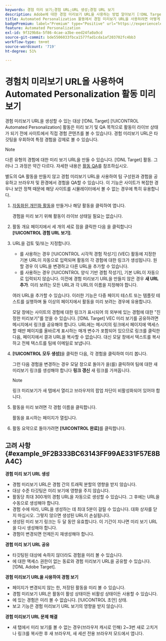```yaml
---
keywords: 경험 미리 보기;경험 URL;URL 생성;경험 URL 보기
description: Adobe에 대한 경험 미리보기 URL을 사용하는 방법 알아보기 [!DNL Target] Automated Personalization 활동은 활동이 라이브 상태가 되기 전에 사이트에서 직접 경험 콘텐츠를 볼 수 있습니다.
title: Automated Personalization 활동에서 경험 미리보기 URL을 사용하려면 어떻게 해야 합니까?
badgePremium: label="Premium" type="Positive" url="https://experienceleague.adobe.com/docs/target/using/introduction/intro.html?lang=en#premium newtab=true" tooltip="See what's included in Target Premium."
feature: Automated Personalization
exl-id: 9f329b8a-5f86-4cae-a3be-eed24fa0a9cd
source-git-commit: bde5506033fbca1577fad1cda1af203702fc4bb3
workflow-type: tm+mt
source-wordcount: '719'
ht-degree: 51%

---
```


# 경험치 미리보기 URL을 사용하여 Automated Personalization 활동 미리보기

경험 미리보기 URL을 생성할 수 있는 대상 [!DNL Target] [!UICONTROL Automated Personalization] 활동은 미리 보기 및 QA 목적으로 활동이 라이브 상태가 되기 전에 사이트에서 직접 경험 콘텐츠를 볼 수 있습니다. 경험 미리보기 URL은 타깃팅을 우회하여 특정 경험을 강제로 볼 수 있습니다.

>[!NOTE]
>
>다른 유형의 경험에 대한 미리 보기 URL을 만들 수 있습니다. [!DNL Target] 활동. 그러나 그 과정은 약간 다르다. 자세한 내용은 [활동 QA](/help/main/c-activities/c-activity-qa/activity-qa.md#preview)를 참조하십시오.

별도의 QA 활동을 만들지 않고 경험 미리보기 URL을 사용하여 팀 구성원과 경험을 공유하고 브라우저 및 환경에서 경험을 QA할 수 있습니다. 이 기능은 사이트가 복잡한 경우나 보안 정책 때문에 해당 사이트를 시뮬레이터에서 볼 수 없는 경우에 특히 유용합니다.

1. [자동화된 개인화 활동](/help/main/c-activities/t-automated-personalization/create-ap-activity.md#task_8AAF837796D74CF893CA2F88BA1491C9)을 만들거나 해당 활동을 클릭하여 엽니다.

   경험을 미리 보기 위해 활동이 라이브 상태일 필요는 없습니다.

1. 활동 개요 페이지에서 세 개의 세로 점을 클릭한 다음 을 클릭합니다 **[!UICONTROL 경험 URL 보기]**.

1. URL을 검토 및/또는 지정합니다.

   * 를 사용하는 경우 [!UICONTROL 시각적 경험 작성기] (VEC) 활동에 지정한 기본 URL이 자동으로 입력되며 활동의 각 경험에 대한 링크가 생성됩니다. 원할 경우 이 URL을 변경하고 다른 URL을 추가할 수 있습니다.
   * 를 사용하는 경우 [!UICONTROL 양식 기반 경험 작성기], 기본 URL이 자동으로 입력되지 않습니다. 이전에 경험 미리보기 URL을 만들지 않은 경우 **새 URL 추가**. 미리 보려는 모든 URL과 각 URL의 이름을 지정해야 합니다.

   여러 URL을 추가할 수 있습니다. 이러한 기능은 다중 페이지 테스트 또는 템플릿 테스트를 실행하며 둘 이상의 페이지에서 활동을 미리 보려는 경우에 유용합니다.

   모달 창에는 사이트의 경험에 대한 링크가 표시되어 의 외부에 있는 경험에 대한 &quot;진정한 미리보기&quot;를 얻을 수 있습니다. [!DNL Target] VEC 미리 보기를 공유하려면 메시지에서 링크를 공유해야 합니다. URL에는 메시지의 링크에서 페이지에 액세스할 때만 페이지를 올바르게 표시하는 매개 변수가 포함되어 있으므로 링크를 클릭한 다음, 페이지에서 결과 URL을 복사할 수 없습니다. 대신 모달 창에서 텍스트를 복사하고 전체 텍스트를 팀에 이메일로 보냅니다.

1. **[!UICONTROL 모두 생성]**&#x200B;을 클릭한 다음, 각 경험을 클릭하여 미리 봅니다.

   그런 다음 경험을 변경하는 경우 모달 창으로 돌아가 을(를) 클릭하여 팀에 대한 새 미리보기 링크를 생성해야 합니다 **링크 갱신** 새 링크를 가져옵니다.

   >[!NOTE]
   >
   >링크 미리보기가 새 탭에서 열리고 브라우저의 팝업 차단이 비활성화되어 있어야 합니다.

1. 활동을 미리 보려면 각 경험 이름을 클릭합니다.

   활동을 표시하는 페이지가 열립니다.

1. 활동 요약으로 돌아가려면 **[!UICONTROL 완료]**&#x200B;를 클릭합니다.

## 고려 사항 {#example_9F2B333BC63143FF99AE331F57E8BA4C}

**경험 미리 보기 URL 생성**

* 경험 미리보기 URL은 경험 간의 트래픽 분할의 영향을 받지 않습니다.
* 대상 수준 타깃팅은 미리 보기에 영향을 주지 않습니다.
* 활동당 최대 300개의 경험 URL을 자동으로 생성할 수 있습니다. 그 후에는 URL을 수동으로 생성해야 합니다.
* 경험 수에 따라, URL을 생성하는 데 최대 5분이 걸릴 수 있습니다. 대화 상자를 닫지 마십시오. 그렇지 않으면 생성된 URL이 손실됩니다.
* 생성된 미리 보기 링크는 두 달 동안 유효합니다. 이 기간이 지나면 미리 보기 URL을 다시 생성해야 합니다.
* 경험이 변경되면 언제든지 재생성해야 합니다.

**경험 미리 보기 URL 공유**

* 타깃팅된 대상에 속하지 않더라도 경험을 미리 볼 수 있습니다.
* 에 대한 액세스 권한이 없는 동료와 경험 미리보기 URL을 공유할 수 있습니다. [!DNL Adobe Target].

**경험 미리보기 URL을 사용하여 경험 보기**

* 페이지가 변경되지 않는 한, 저장된 활동을 미리 볼 수 있습니다.
* 경험 미리보기 URL은 활동이 활성 상태이든 비활성 상태이든 사용할 수 있습니다.
* 에 있는 경험은 미리 볼 수 없습니다. [!UICONTROL 초안] 상태.
* 보고 기능은 경험 미리보기 URL 보기의 영향을 받지 않습니다.

**경험 미리보기 URL 문제 해결**

* 새 탭에서 미리 보기를 볼 수 없는 경우(브라우저 캐시로 인해) 2~3번 새로 고치거나 링크를 복사한 후 새 브라우저, 새 세션 전용 브라우저 모드에서 엽니다.
